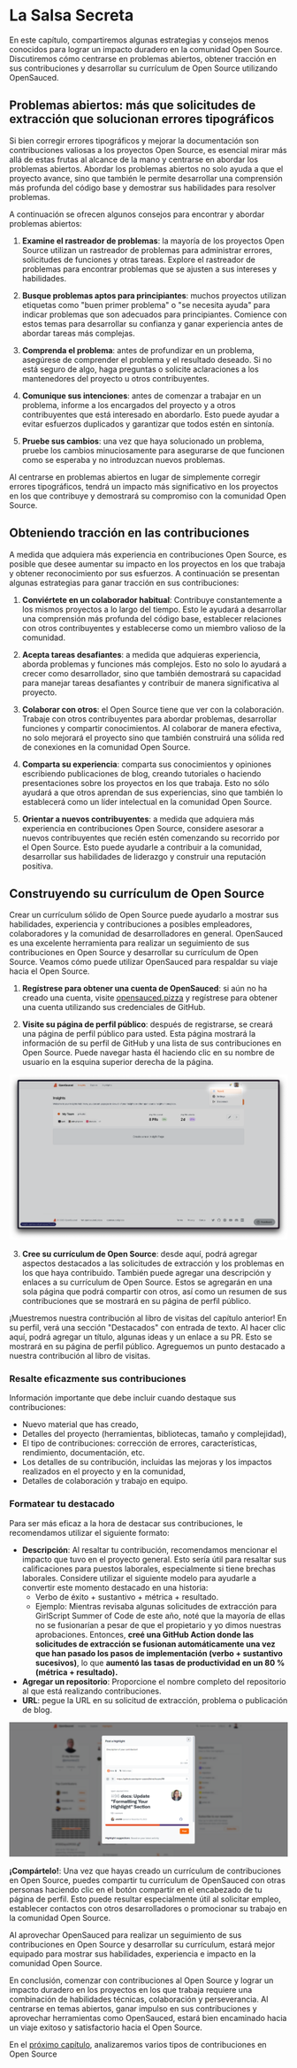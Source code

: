 # La Salsa Secreta

En este capítulo, compartiremos algunas estrategias y consejos menos conocidos para lograr un impacto duradero en la comunidad Open Source. Discutiremos cómo centrarse en problemas abiertos, obtener tracción en sus contribuciones y desarrollar su currículum de Open Source utilizando OpenSauced.

## Problemas abiertos: más que solicitudes de extracción que solucionan errores tipográficos

Si bien corregir errores tipográficos y mejorar la documentación son contribuciones valiosas a los proyectos Open Source, es esencial mirar más allá de estas frutas al alcance de la mano y centrarse en abordar los problemas abiertos. Abordar los problemas abiertos no solo ayuda a que el proyecto avance, sino que también le permite desarrollar una comprensión más profunda del código base y demostrar sus habilidades para resolver problemas.

A continuación se ofrecen algunos consejos para encontrar y abordar problemas abiertos:

1. **Examine el rastreador de problemas**: la mayoría de los proyectos Open Source utilizan un rastreador de problemas para administrar errores, solicitudes de funciones y otras tareas. Explore el rastreador de problemas para encontrar problemas que se ajusten a sus intereses y habilidades.

2. **Busque problemas aptos para principiantes**: muchos proyectos utilizan etiquetas como "buen primer problema" o "se necesita ayuda" para indicar problemas que son adecuados para principiantes. Comience con estos temas para desarrollar su confianza y ganar experiencia antes de abordar tareas más complejas.

3. **Comprenda el problema**: antes de profundizar en un problema, asegúrese de comprender el problema y el resultado deseado. Si no está seguro de algo, haga preguntas o solicite aclaraciones a los mantenedores del proyecto u otros contribuyentes.

4. **Comunique sus intenciones**: antes de comenzar a trabajar en un problema, informe a los encargados del proyecto y a otros contribuyentes que está interesado en abordarlo. Esto puede ayudar a evitar esfuerzos duplicados y garantizar que todos estén en sintonía.

5. **Pruebe sus cambios**: una vez que haya solucionado un problema, pruebe los cambios minuciosamente para asegurarse de que funcionen como se esperaba y no introduzcan nuevos problemas.

Al centrarse en problemas abiertos en lugar de simplemente corregir errores tipográficos, tendrá un impacto más significativo en los proyectos en los que contribuye y demostrará su compromiso con la comunidad Open Source.

## Obteniendo tracción en las contribuciones

A medida que adquiera más experiencia en contribuciones Open Source, es posible que desee aumentar su impacto en los proyectos en los que trabaja y obtener reconocimiento por sus esfuerzos. A continuación se presentan algunas estrategias para ganar tracción en sus contribuciones:

1. **Conviértete en un colaborador habitual**: Contribuye constantemente a los mismos proyectos a lo largo del tiempo. Esto le ayudará a desarrollar una comprensión más profunda del código base, establecer relaciones con otros contribuyentes y establecerse como un miembro valioso de la comunidad.

2. **Acepta tareas desafiantes**: a medida que adquieras experiencia, aborda problemas y funciones más complejos. Esto no solo lo ayudará a crecer como desarrollador, sino que también demostrará su capacidad para manejar tareas desafiantes y contribuir de manera significativa al proyecto.

3. **Colaborar con otros**: el Open Source tiene que ver con la colaboración. Trabaje con otros contribuyentes para abordar problemas, desarrollar funciones y compartir conocimientos. Al colaborar de manera efectiva, no solo mejorará el proyecto sino que también construirá una sólida red de conexiones en la comunidad Open Source.

4. **Comparta su experiencia**: comparta sus conocimientos y opiniones escribiendo publicaciones de blog, creando tutoriales o haciendo presentaciones sobre los proyectos en los que trabaja. Esto no sólo ayudará a que otros aprendan de sus experiencias, sino que también lo establecerá como un líder intelectual en la comunidad Open Source.

5. **Orientar a nuevos contribuyentes**: a medida que adquiera más experiencia en contribuciones Open Source, considere asesorar a nuevos contribuyentes que recién estén comenzando su recorrido por el Open Source. Esto puede ayudarle a contribuir a la comunidad, desarrollar sus habilidades de liderazgo y construir una reputación positiva.

## Construyendo su currículum de Open Source

Crear un currículum sólido de Open Source puede ayudarlo a mostrar sus habilidades, experiencia y contribuciones a posibles empleadores, colaboradores y la comunidad de desarrolladores en general. OpenSauced es una excelente herramienta para realizar un seguimiento de sus contribuciones en Open Source y desarrollar su currículum de Open Source. Veamos cómo puede utilizar OpenSauced para respaldar su viaje hacia el Open Source.

1. **Regístrese para obtener una cuenta de OpenSauced**: si aún no ha creado una cuenta, visite [opensauced.pizza](https://opensauced.pizza/) y regístrese para obtener una cuenta utilizando sus credenciales de GitHub.

2. **Visite su página de perfil público**: después de registrarse, se creará una página de perfil público para usted. Esta página mostrará la información de su perfil de GitHub y una lista de sus contribuciones en Open Source. Puede navegar hasta él haciendo clic en su nombre de usuario en la esquina superior derecha de la página.

![Navegando a su página de perfil público en OpenSauced](../../../_assets/images/opensauced-profile.png)

3. **Cree su currículum de Open Source**: desde aquí, podrá agregar aspectos destacados a las solicitudes de extracción y los problemas en los que haya contribuido. También puede agregar una descripción y enlaces a su currículum de Open Source. Estos se agregarán en una sola página que podrá compartir con otros, así como un resumen de sus contribuciones que se mostrará en su página de perfil público.

¡Muestremos nuestra contribución al libro de visitas del capítulo anterior! En su perfil, verá una sección "Destacados" con entrada de texto. Al hacer clic aquí, podrá agregar un título, algunas ideas y un enlace a su PR. Esto se mostrará en su página de perfil público. Agreguemos un punto destacado a nuestra contribución al libro de visitas.

### Resalte eficazmente sus contribuciones

Información importante que debe incluir cuando destaque sus contribuciones:

- Nuevo material que has creado,
- Detalles del proyecto (herramientas, bibliotecas, tamaño y complejidad),
- El tipo de contribuciones: corrección de errores, características, rendimiento, documentación, etc.
- Los detalles de su contribución, incluidas las mejoras y los impactos realizados en el proyecto y en la comunidad,
- Detalles de colaboración y trabajo en equipo.

### Formatear tu destacado

Para ser más eficaz a la hora de destacar sus contribuciones, le recomendamos utilizar el siguiente formato:

- **Descripción**: Al resaltar tu contribución, recomendamos mencionar el impacto que tuvo en el proyecto general. Esto sería útil para resaltar sus calificaciones para puestos laborales, especialmente si tiene brechas laborales. Considere utilizar el siguiente modelo para ayudarle a convertir este momento destacado en una historia:
  - Verbo de éxito + sustantivo + métrica + resultado.
  - Ejemplo: Mientras revisaba algunas solicitudes de extracción para GirlScript Summer of Code de este año, noté que la mayoría de ellas no se fusionarían a pesar de que el propietario y yo dimos nuestras aprobaciones. Entonces, **creé una GitHub Action donde las solicitudes de extracción se fusionan automáticamente una vez que han pasado los pasos de implementación (verbo + sustantivo sucesivos)**, lo que **aumentó las tasas de productividad en un 80 % (métrica + resultado).**
- **Agregar un repositorio**: Proporcione el nombre completo del repositorio al que está realizando contribuciones.
- **URL**: pegue la URL en su solicitud de extracción, problema o publicación de blog.

![Agregar un punto destacado a un perfil en OpenSauced](../../../_assets/images/opensauced-highlights.png)

**¡Compártelo!**: Una vez que hayas creado un currículum de contribuciones en Open Source, puedes compartir tu currículum de OpenSauced con otras personas haciendo clic en el botón compartir en el encabezado de tu página de perfil. Esto puede resultar especialmente útil al solicitar empleo, establecer contactos con otros desarrolladores o promocionar su trabajo en la comunidad Open Source.

Al aprovechar OpenSauced para realizar un seguimiento de sus contribuciones en Open Source y desarrollar su currículum, estará mejor equipado para mostrar sus habilidades, experiencia e impacto en la comunidad Open Source.

En conclusión, comenzar con contribuciones al Open Source y lograr un impacto duradero en los proyectos en los que trabaja requiere una combinación de habilidades técnicas, colaboración y perseverancia. Al centrarse en temas abiertos, ganar impulso en sus contribuciones y aprovechar herramientas como OpenSauced, estará bien encaminado hacia un viaje exitoso y satisfactorio hacia el Open Source.

En el [próximo capítulo](tipos-de-contribuciones.md), analizaremos varios tipos de contribuciones en Open Source